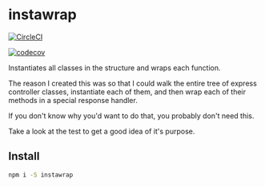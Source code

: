 # instawrap

[![CircleCI](https://circleci.com/gh/ehacke/instawrap/tree/master.svg?style=svg)](https://circleci.com/gh/ehacke/instawrap/tree/master)

[![codecov](https://codecov.io/gh/ehacke/instawrap/branch/master/graph/badge.svg)](https://codecov.io/gh/ehacke/instawrap)

Instantiates all classes in the structure and wraps each function. 

The reason I created this was so that I could walk the entire tree of express controller classes, instantiate each
of them, and then wrap each of their methods in a special response handler.

If you don't know why you'd want to do that, you probably don't need this. 

Take a look at the test to get a good idea of it's purpose.

## Install
```bash
npm i -S instawrap
```

